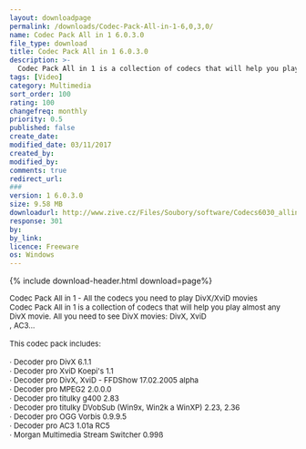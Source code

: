 ```yaml
---
layout: downloadpage
permalink: /downloads/Codec-Pack-All-in-1-6,0,3,0/
name: Codec Pack All in 1 6.0.3.0
file_type: download
title: Codec Pack All in 1 6.0.3.0
description: >-
  Codec Pack All in 1 is a collection of codecs that will help you play almost any DivX movie. All you need to see DivX movies: DivX, XviD, AC3
tags: [Video]
category: Multimedia
sort_order: 100
rating: 100
changefreq: monthly
priority: 0.5
published: false
create_date:
modified_date: 03/11/2017
created_by:
modified_by:
comments: true
redirect_url:
###
version: 1 6.0.3.0
size: 9.58 MB
downloadurl: http://www.zive.cz/Files/Soubory/software/Codecs6030_allin1.exe
response: 301
by:
by_link:
licence: Freeware
os: Windows
---
```


{% include download-header.html download=page%}

<p style="fix-download-text !important">
<p><font size="2">Codec Pack All in 1 - All the codecs you need to play DivX/XviD movies <br />
Codec Pack All in 1 is a collection of codecs that will help you play almost any DivX movie. All you need to see DivX movies: DivX, XviD <br />
, AC3... <br />
<br />
This codec pack includes: <br />
<br />
· Decoder pro DivX 6.1.1 <br />
· Decoder pro XviD Koepi's 1.1 <br />
· Decoder pro DivX, XviD - FFDShow 17.02.2005 alpha <br />
· Decoder pro MPEG2 2.0.0.0 <br />
· Decoder pro titulky g400 2.83 <br />
· Decoder pro titulky DVobSub (Win9x, Win2k a WinXP) 2.23, 2.36 <br />
· Decoder pro OGG Vorbis 0.9.9.5 <br />
· Decoder pro AC3 1.01a RC5 <br />
· Morgan Multimedia Stream Switcher 0.99ß <br />
<br />
</font></p></p>
